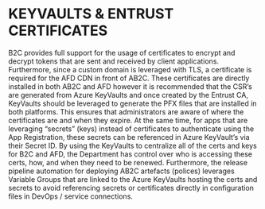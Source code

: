 # KEYVAULTS & ENTRUST CERTIFICATES

B2C provides full support for the usage of certificates to encrypt and decrypt tokens that are sent and received by client applications. Furthermore, since a custom domain is leveraged with TLS, a certificate is required for the AFD CDN in front of AB2C. These certificates are directly installed in both AB2C and AFD however it is recommended that the CSR’s are generated from Azure KeyVaults and once created by the Entrust CA, KeyVaults should be leveraged to generate the PFX files that are installed in both platforms. This ensures that administrators are aware of where the certificates are and when they expire. At the same time, for apps that are leveraging “secrets” (keys) instead of certificates to authenticate using the App Registration, these secrets can be referenced in Azure KeyVault’s via their Secret ID. By using the KeyVaults to centralize all of the certs and keys for B2C and AFD, the Department has control over who is accessing these certs, how, and when they need to be renewed.  Furthermore, the release pipeline automation for deploying AB2C artefacts (polices) leverages Variable Groups that are linked to the Azure KeyVaults hosting the certs and secrets to avoid referencing secrets or certificates directly in configuration files in DevOps / service connections.

